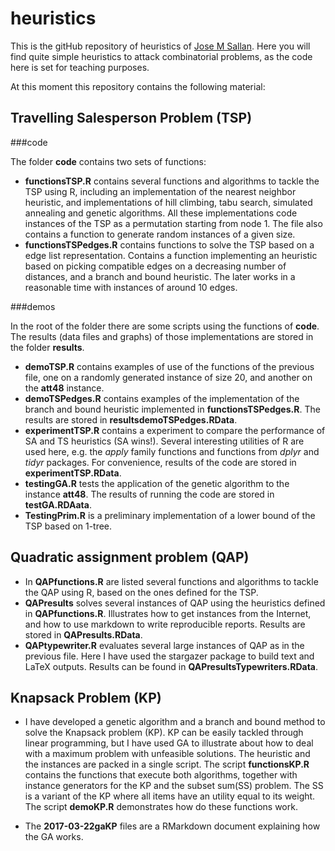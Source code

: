 # heuristics

This is the gitHub repository of heuristics of [Jose M Sallan](http://josemsallan.blogspot.com/). Here you will find quite simple heuristics to attack combinatorial problems, as the code here is set for teaching purposes.

At this moment this repository contains the following material:

## Travelling Salesperson Problem (TSP)

###code

The folder **code** contains two sets of functions:

* **functionsTSP.R** contains several functions and algorithms to tackle the TSP using R, including an implementation of the nearest neighbor heuristic, and implementations of hill climbing, tabu search, simulated annealing and genetic algorithms. All these implementations code instances of the TSP as a permutation starting from node 1. The file also contains a function to generate random instances of a given size.
* **functionsTSPedges.R** contains functions to solve the TSP based on a edge list representation. Contains a function implementing an heuristic based on picking compatible edges on a decreasing number of distances, and a branch and bound heuristic. The later works in a reasonable time with instances of around 10 edges.

###demos

In the root of the folder there are some scripts using the functions of **code**. The results (data files and graphs) of those implementations are stored in the folder **results**.

* **demoTSP.R** contains examples of use of the functions of the previous file, one on a randomly generated instance of size 20, and another on the **att48** instance.
* **demoTSPedges.R** contains examples of the implementation of the branch and bound heuristic implemented in **functionsTSPedges.R**. The results are stored in **resultsdemoTSPedges.RData**.
* **experimentTSP.R** contains a experiment to compare the performance of SA and TS heuristics (SA wins!). Several interesting utilities of R are used here, e.g. the *apply* family functions and functions from *dplyr* and *tidyr* packages. For convenience, results of the code are stored in **experimentTSP.RData**.
* **testingGA.R** tests the application of the genetic algorithm to the instance **att48**. The results of running the code are stored in **testGA.RDAata**.
* **TestingPrim.R** is a preliminary implementation of a lower bound of the TSP based on 1-tree.

## Quadratic assignment problem (QAP)

* In **QAPfunctions.R** are listed several functions and algorithms to tackle the QAP using R, based on the ones defined for the TSP.
* **QAPresults** solves several instances of QAP using the heuristics defined in **QAPfunctions.R**. Illustrates how to get instances from the Internet, and how to use markdown to write reproducible reports. Results are stored in **QAPresults.RData**.
* **QAPtypewriter.R** evaluates several large instances of QAP as in the previous file. Here I have used the stargazer package to build text and LaTeX outputs. Results can be found in **QAPresultsTypewriters.RData**.

## Knapsack Problem (KP)

* I have developed a genetic algorithm and a branch and bound method to solve the Knapsack problem (KP). KP can be easily tackled through linear programming, but I have used GA to illustrate about how to deal with a maximum problem with unfeasible solutions. The heuristic and the instances are packed in a single script. The script **functionsKP.R** contains the functions that execute both algorithms, together with instance generators for the KP and the subset sum(SS) problem. The SS is a variant of the KP where all items have an utility equal to its weight. The script **demoKP.R** demonstrates how do these functions work.

* The **2017-03-22gaKP** files are a RMarkdown document explaining how the GA works.

